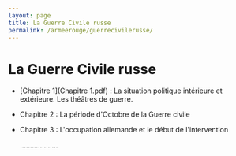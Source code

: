 ```yaml
---
layout: page
title: La Guerre Civile russe
permalink: /armeerouge/guerrecivilerusse/
---
```


# La Guerre Civile russe
- [Chapitre 1](Chapitre 1.pdf) : La situation politique intérieure et extérieure. Les théâtres de guerre.
- Chapitre 2 : La période d'Octobre de la Guerre civile
- Chapitre 3 : L'occupation allemande et le début de l'intervention


  ...................
